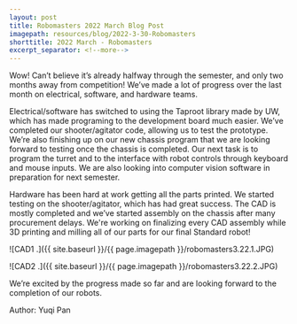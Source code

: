 ```yaml
---
layout: post
title: Robomasters 2022 March Blog Post
imagepath: resources/blog/2022-3-30-Robomasters
shorttitle: 2022 March - Robomasters
excerpt_separator: <!--more-->
---
```


Wow! Can’t believe it’s already halfway through the semester, and only two months away from competition! We’ve made a lot of progress over the last month on electrical, software, and hardware teams. <!--more-->

Electrical/software has switched to using the Taproot library made by UW, which has made programing to the development board much easier. We’ve completed our shooter/agitator code, allowing us to test the prototype. We’re also finishing up on our new chassis program that we are looking forward to testing once the chassis is completed. Our next task is to program the turret and to the interface with robot controls through keyboard and mouse inputs. We are also looking into computer vision software in preparation for next semester. 

Hardware has been hard at work getting all the parts printed. We started testing on the shooter/agitator, which has had great success. The CAD is mostly completed and we’ve started assembly on the chassis after many procurement delays. We're working on finalizing every CAD assembly while 3D printing and milling all of our parts for our final Standard robot!

![CAD1 .]({{ site.baseurl }}/{{ page.imagepath }}/robomasters3.22.1.JPG)

![CAD2 .]({{ site.baseurl }}/{{ page.imagepath }}/robomasters3.22.2.JPG)

We’re excited by the progress made so far and are looking forward to the completion of our robots. 

Author: Yuqi Pan